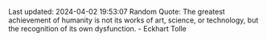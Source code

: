 Last updated: 2024-04-02 19:53:07
Random Quote: The greatest achievement of humanity is not its works of art, science, or technology, but the recognition of its own dysfunction. - Eckhart Tolle